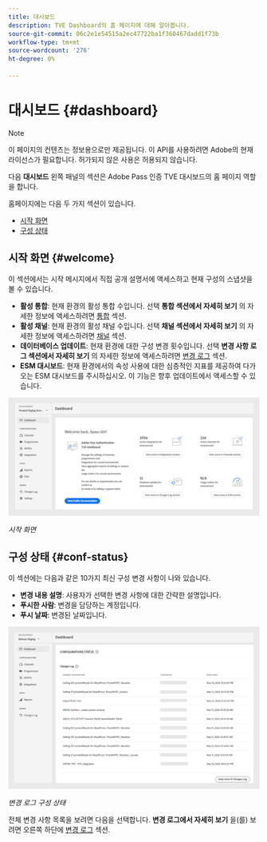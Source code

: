 ```yaml
---
title: 대시보드
description: TVE Dashboard의 홈 페이지에 대해 알아봅니다.
source-git-commit: 06c2e1e54515a2ec47722ba1f360467dadd1f73b
workflow-type: tm+mt
source-wordcount: '276'
ht-degree: 0%

---
```



# 대시보드 {#dashboard}

>[!NOTE]
>
>이 페이지의 컨텐츠는 정보용으로만 제공됩니다. 이 API를 사용하려면 Adobe의 현재 라이선스가 필요합니다. 허가되지 않은 사용은 허용되지 않습니다.

다음 **대시보드** 왼쪽 패널의 섹션은 Adobe Pass 인증 TVE 대시보드의 홈 페이지 역할을 합니다.

홈페이지에는 다음 두 가지 섹션이 있습니다.

* [시작 화면](#welcome-screen)
* [구성 상태](#configuration-status)

## 시작 화면 {#welcome}

이 섹션에서는 시작 메시지에서 직접 공개 설명서에 액세스하고 현재 구성의 스냅샷을 볼 수 있습니다.

* **활성 통합**: 현재 환경의 활성 통합 수입니다. 선택 **통합 섹션에서 자세히 보기** 의 자세한 정보에 액세스하려면 [통합](tve-dashboard-integrations.md) 섹션.
* **활성 채널**: 현재 환경의 활성 채널 수입니다. 선택 **채널 섹션에서 자세히 보기** 의 자세한 정보에 액세스하려면 [채널](tve-dashboard-channels.md) 섹션.
* **데이터베이스 업데이트**: 현재 환경에 대한 구성 변경 횟수입니다. 선택 **변경 사항 로그 섹션에서 자세히 보기** 의 자세한 정보에 액세스하려면 [변경 로그](tve-dashboard-changes-log.md) 섹션.
* **ESM 대시보드**: 현재 환경에서의 속성 사용에 대한 심층적인 지표를 제공하여 다가오는 ESM 대시보드를 주시하십시오. 이 기능은 향후 업데이트에서 액세스할 수 있습니다.

![시작 화면](assets/welcome-screen.png)

*시작 화면*

## 구성 상태 {#conf-status}

이 섹션에는 다음과 같은 10가지 최신 구성 변경 사항이 나와 있습니다.

* **변경 내용 설명**: 사용자가 선택한 변경 사항에 대한 간략한 설명입니다.
* **푸시한 사람**: 변경을 담당하는 계정입니다.
* **푸시 날짜**: 변경된 날짜입니다.

![변경 로그 구성 상태](assets/configuration-status.png)

*변경 로그 구성 상태*

전체 변경 사항 목록을 보려면 다음을 선택합니다. **변경 로그에서 자세히 보기** 을(를) 보려면 오른쪽 하단에 [변경 로그](tve-dashboard-changes-log.md) 섹션.
